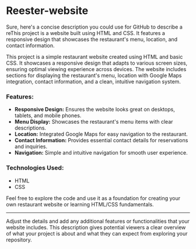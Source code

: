 # Reester-website
Sure, here's a concise description you could use for GitHub to describe a reThis project is a website built using HTML and CSS. It features a responsive design that showcases the restaurant's menu, location, and contact information. 

This project is a simple restaurant website created using HTML and basic CSS. It showcases a responsive design that adapts to various screen sizes, ensuring optimal viewing experience across devices. The website includes sections for displaying the restaurant's menu, location with Google Maps integration, contact information, and a clean, intuitive navigation system.

### Features:
- **Responsive Design:** Ensures the website looks great on desktops, tablets, and mobile phones.
- **Menu Display:** Showcases the restaurant's menu items with clear descriptions.
- **Location:** Integrated Google Maps for easy navigation to the restaurant.
- **Contact Information:** Provides essential contact details for reservations and inquiries.
- **Navigation:** Simple and intuitive navigation for smooth user experience.

### Technologies Used:
- HTML
- CSS

Feel free to explore the code and use it as a foundation for creating your own restaurant website or learning HTML/CSS fundamentals.

---

Adjust the details and add any additional features or functionalities that your website includes. This description gives potential viewers a clear overview of what your project is about and what they can expect from exploring your repository.
